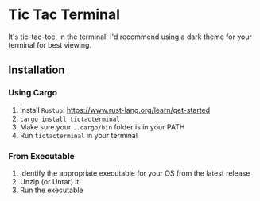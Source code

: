 # Tic Tac Terminal

It's tic-tac-toe, in the terminal! I'd recommend using a dark theme for your terminal
for best viewing.

## Installation

### Using Cargo

1. Install `Rustup`: https://www.rust-lang.org/learn/get-started
2. `cargo install tictacterminal`
3. Make sure your `..cargo/bin` folder is in your PATH
4. Run `tictacterminal` in your terminal


### From Executable

1. Identify the appropriate executable for your OS from the latest release
2. Unzip (or Untar) it
3. Run the executable
